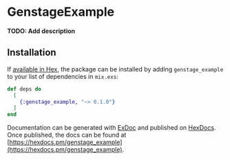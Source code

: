 # GenstageExample

**TODO: Add description**

## Installation

If [available in Hex](https://hex.pm/docs/publish), the package can be installed
by adding `genstage_example` to your list of dependencies in `mix.exs`:

```elixir
def deps do
  [
    {:genstage_example, "~> 0.1.0"}
  ]
end
```

Documentation can be generated with [ExDoc](https://github.com/elixir-lang/ex_doc)
and published on [HexDocs](https://hexdocs.pm). Once published, the docs can
be found at [https://hexdocs.pm/genstage_example](https://hexdocs.pm/genstage_example).

